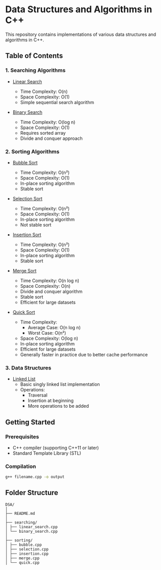 # Data Structures and Algorithms in C++

This repository contains implementations of various data structures and algorithms in C++.

## Table of Contents

### 1. Searching Algorithms
- [Linear Search](searching/linear_search.cpp)
  - Time Complexity: O(n)
  - Space Complexity: O(1)
  - Simple sequential search algorithm

- [Binary Search](searching/binary_search.cpp)
  - Time Complexity: O(log n)
  - Space Complexity: O(1)
  - Requires sorted array
  - Divide and conquer approach

### 2. Sorting Algorithms
- [Bubble Sort](sorting/bubble.cpp)
  - Time Complexity: O(n²)
  - Space Complexity: O(1)
  - In-place sorting algorithm
  - Stable sort

- [Selection Sort](sorting/selection.cpp)
  - Time Complexity: O(n²)
  - Space Complexity: O(1)
  - In-place sorting algorithm
  - Not stable sort

- [Insertion Sort](sorting/insertion.cpp)
  - Time Complexity: O(n²)
  - Space Complexity: O(1)
  - In-place sorting algorithm
  - Stable sort

- [Merge Sort](sorting/merge.cpp)
  - Time Complexity: O(n log n)
  - Space Complexity: O(n)
  - Divide and conquer algorithm
  - Stable sort
  - Efficient for large datasets

- [Quick Sort](sorting/quick.cpp)
  - Time Complexity: 
    - Average Case: O(n log n)
    - Worst Case: O(n²)
  - Space Complexity: O(log n)
  - In-place sorting algorithm
  - Efficient for large datasets
  - Generally faster in practice due to better cache performance


### 3. Data Structures
- [Linked List](linked_list.cpp)
  - Basic singly linked list implementation
  - Operations:
    - Traversal
    - Insertion at beginning
    - More operations to be added

## Getting Started

### Prerequisites
- C++ compiler (supporting C++11 or later)
- Standard Template Library (STL)

### Compilation
```bash
g++ filename.cpp -o output
```

## Folder Structure
```
DSA/
│
├── README.md
│
├── searching/
│ ├── linear_search.cpp
│ └── binary_search.cpp
│
├── sorting/
│ ├── bubble.cpp
│ ├── selection.cpp
│ ├── insertion.cpp
│ ├── merge.cpp
│ └── quick.cpp
